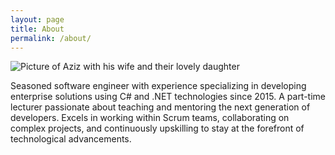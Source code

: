 ```yaml
---
layout: page
title: About
permalink: /about/
---
```


![Picture of Aziz with his wife and their lovely daughter](<aboutpic.JPG>)

Seasoned software engineer with experience specializing in developing enterprise solutions using C# and .NET technologies since 2015. A part-time lecturer passionate about teaching and mentoring the next generation of developers. Excels in working within Scrum teams, collaborating on complex projects, and continuously upskilling to stay at the forefront of technological advancements.
